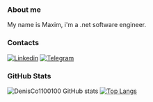 ### About me 

My name is Maxim, i'm a .net software engineer.

### Сontacts
[![Linkedin](https://img.shields.io/badge/-Linkedin-42aaff?style=flat-square&logo=linkedin&logoColor=ffffff)](https://www.linkedin.com/in/maxim-kozik-a55b52256/)
[![Telegram](https://img.shields.io/badge/-Telegram-42aaff?style=flat-square&logo=Telegram&logoColor=ffffff)](https://t.me/Maxkkzx)

### GitHub Stats
![DenisCo1100100 GitHub stats](https://github-readme-stats.vercel.app/api?username=Maxkkzxc&hide=contribs,prs,issues&show_icons=true&theme=dark) [![Top Langs](https://github-readme-stats.vercel.app/api/top-langs/?username=Maxkkzxc&layout=compact&theme=dark)](https://github.com/DenisCo1100100/github-readme-stats)
